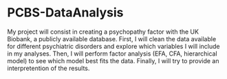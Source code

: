 # PCBS-DataAnalysis
My project will consist in creating a psychopathy factor with the UK Biobank, a publicly available database. First, I will clean the data available for different psychiatric disorders and explore which variables I will include in my analyses. Then, I will perform factor analysis (EFA, CFA, hierarchical model) to see which model best fits the data. Finally, I will try to provide an interpretention of the results. 

